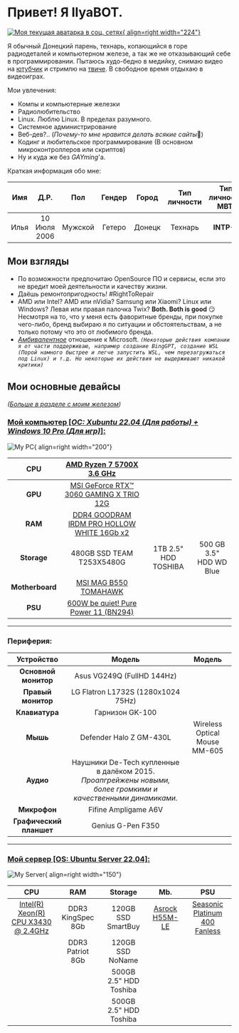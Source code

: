 
# Привет! Я IlyaBOT.

[![Моя текущая аватарка в соц. сетях](assets/IB_avatar.jpg "Моя текущая аватарка в соц. сетях"){ align=right width="224"}](assets/IB_avatar.jpg "Моя текущая аватарка в соц. сетях")

Я обычный Донецкий парень, технарь, копающийся в горе радиодеталей и компьютерном железе, а так же не отказывающий себе в программировании. Пытаюсь худо-бедно в медийку, снимаю видео на [ютубчик](https://www.youtube.com/@ilyabot) и стримлю на [твиче](https://www.twitch.tv/ilya_boot). В свободное время отдыхаю в видеоиграх.

Мои увлечения:

- Компы и компьютерные железки
- Радиолюбительство
- Linux. Люблю Linux. В пределах разумного.
- Системное администрирование
- Веб-дев?.. (*Почему-то мне нравится делать всякие сайты*🙂)
- Кодинг и любительское программирование (В основном микроконтроллеров или скриптов)
- Ну и куда же без *GAYming*'а.

Краткая информация обо мне:

| Имя | Д.Р. | Пол | Гендер | Город | Тип личности | Тип личности **MBTI** |
| :---: | :---: | :---: | :---: | :---: | :---: | :---: |
| Илья | 10 Июля 2006 | Мужской | Гетеро | Донецк | Технарь | **INTP-T** |

## Мои взгляды

* По возможности предпочитаю OpenSource ПО и сервисы, если это не вредит моей деятельности и качеству жизни.
* Даёшь ремонтопригодность! #RightToRepair
* AMD или Intel? AMD или nVidia? Samsung или Xiaomi? Linux или Windows? Левая или правая палочка Twix? **Both. Both is good** :smirk:<br>Несмотря на то, что у меня есть фаворитные бренды, при покупке чего-либо, бренд выбираю я по ситуации и обстоятельствам, а не только потому что это от любимого бренда.
* [*Амбивалентное*](https://ru.wikipedia.org/wiki/%D0%90%D0%BC%D0%B1%D0%B8%D0%B2%D0%B0%D0%BB%D0%B5%D0%BD%D1%82%D0%BD%D0%BE%D1%81%D1%82%D1%8C) отношение к Microsoft. *`(Некоторые действия компании я от части поддерживаю, например создание BingGPT, создание WSL (Порой намного быстрее и легче запустить WSL, чем перезагружаться под Linux) и т.д. Но некоторые их действия не выдерживают никакой критики)`*

## Мои основные девайсы
*([Больше в разделе с моим железом](myHardware/index.md))*

### [Мой компьютер [*ОС: Xubuntu 22.04 (Для работы) + Windows 10 Pro (Для игр)*]:](blog/posts/myPC/myPC.md)

![My PC](assets/myPC.png){ align=right width="200"}

| **CPU** | [AMD Ryzen 7 5700X 3.6 GHz](https://www.amd.com/en/products/cpu/amd-ryzen-7-5700x) |  |  |
|:---:|:---:|:---:|:---:|
| **GPU** | [MSI GeForce RTX™ 3060 GAMING X TRIO 12G](https://www.msi.com/Graphics-Card/GeForce-RTX-3060-GAMING-X-TRIO-12G#FinAirflow-href) |  |  |
| **RAM** | [DDR4 GOODRAM IRDM PRO HOLLOW WHITE 16Gb x2](https://www.goodram.com/ru/products/irdm-pro-ddr4-hollow-white/) |  |  |
| **Storage** | 480GB SSD TEAM T253X5480G | 1TB 2.5" HDD TOSHIBA | 500 GB 3.5" HDD WD Blue |
| **Motherboard** | [MSI MAG B550 TOMAHAWK](https://ru.msi.com/Motherboard/MAG-B550-TOMAHAWK) |  |  |
| **PSU** | [600W be quiet! Pure Power 11 (BN294)](https://www.bequiet.com/en/powersupply/1543) |  |  |

---

### Периферия:

| Устройство | Модель | Модель |
|:---:|:---:|:---:|
| **Основной монитор** | Asus VG249Q (FullHD 144Hz) | |
| **Правый монитор** | LG Flatron L1732S (1280x1024 75Hz) | |
| **Клавиатура** | Гарнизон GK-100 | |
| **Мышь** | Defender Halo Z GM-430L | Wireless Optical Mouse MM-605 |
| **Аудио** | Наушники De-Tech купленные в далёком 2015. *Проапгрейжены новыми, более громкими и качественными динамиками.* |
| **Микрофон** | Fifine Ampligame A6V |
| **Графический планшет** | Genius G-Pen F350 |

---

### [Мой сервер [OS: Ubuntu Server 22.04]:](https://ibifs.ddns.net/)

![My Server](assets/myServer.png){ align=right width="150"}

|                                                                               **CPU**                                                                               |        **RAM**        |       **Storage**      |                       **Mb.**                      |  **PSU** |
|:-------------------------------------------------------------------------------------------------------------------------------------------------------------------:|:---------------------:|:----------------------:|:----------------------------------------------------------:|:--------:|
| [Intel(R) Xeon(R) CPU X3430 @ 2.4GHz](https://www.intel.com/content/www/us/en/products/sku/42929/intel-xeon-processor-x3430-8m-cache-2-40-ghz.html) | DDR3 KingSpec 8Gb |    120GB SSD SmartBuy    | [Asrock H55M-LE](https://www.asrock.com/mb/Intel/H55M-LE/) | [Seasonic Platinum 400 Fanless](https://seasonic.ru/product/platinum-400/) |
|                                                                                                                                                                     | DDR3 Patriot 8Gb | 120GB SSD NoName |                                                            |          |
|                                                                                                                                                                     |                       | 500GB 2.5" HDD Toshiba |                                                            |          |
|                                                                                                                                                                     |                       | 500GB 2.5" HDD Toshiba |                                                            |          |
